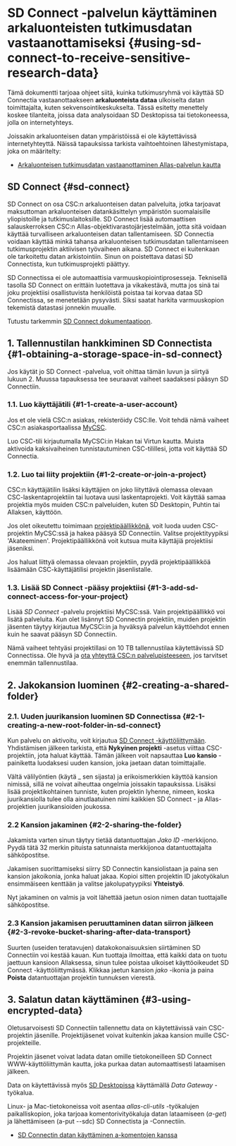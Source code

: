 # SD Connect -palvelun käyttäminen arkaluonteisten tutkimusdatan vastaanottamiseksi {#using-sd-connect-to-receive-sensitive-research-data}

Tämä dokumentti tarjoaa ohjeet siitä, kuinka tutkimusryhmä voi käyttää SD Connectia vastaanottaakseen **arkaluonteista dataa** ulkoiselta datan toimittajalta, kuten sekvensointikeskukselta. Tässä esitetty menettely koskee tilanteita, joissa data analysoidaan SD Desktopissa tai tietokoneessa, jolla on internetyhteys.

Joissakin arkaluonteisen datan ympäristöissä ei ole käytettävissä internetyhteyttä. Näissä tapauksissa tarkista vaihtoehtoinen lähestymistapa, joka on määritelty:

* [Arkaluonteisen tutkimusdatan vastaanottaminen Allas-palvelun kautta](./sequencing_center_tutorial.md)

## SD Connect {#sd-connect}

SD Connect on osa CSC:n arkaluonteisen datan palveluita, jotka tarjoavat maksuttoman arkaluonteisen datankäsittelyn ympäristön suomalaisille yliopistoille ja tutkimuslaitoksille. SD Connect lisää automaattisen salauskerroksen CSC:n Allas-objektivarastojärjestelmään, jotta sitä voidaan käyttää turvalliseen arkaluonteisen datan tallentamiseen. SD Connectia voidaan käyttää minkä tahansa arkaluonteisen tutkimusdatan tallentamiseen tutkimusprojektin aktiivisen työvaiheen aikana. SD Connect ei kuitenkaan ole tarkoitettu datan arkistointiin. Sinun on poistettava datasi SD Connectista, kun tutkimusprojekti päättyy.

SD Connectissa ei ole automaattisia varmuuskopiointiprosesseja. Teknisellä tasolla SD Connect on erittäin luotettava ja vikakestävä, mutta jos sinä tai joku projektiisi osallistuvista henkilöistä poistaa tai korvaa dataa SD Connectissa, se menetetään pysyvästi. Siksi saatat harkita varmuuskopion tekemistä datastasi jonnekin muualle.

Tutustu tarkemmin [SD Connect dokumentaatioon](./sd_connect.md).

## 1. Tallennustilan hankkiminen SD Connectista {#1-obtaining-a-storage-space-in-sd-connect}

Jos käytät jo SD Connect -palvelua, voit ohittaa tämän luvun ja siirtyä lukuun 2.
Muussa tapauksessa tee seuraavat vaiheet saadaksesi pääsyn SD Connectiin.

### 1.1. Luo käyttäjätili {#1-1-create-a-user-account}

Jos et ole vielä CSC:n asiakas, rekisteröidy CSC:lle. Voit tehdä nämä vaiheet CSC:n asiakasportaalissa [MyCSC](https://my.csc.fi).

Luo CSC-tili kirjautumalla MyCSCi:in Hakan tai Virtun kautta. Muista aktivoida kaksivaiheinen tunnistautuminen CSC-tilillesi, jotta voit käyttää SD Connectia.

### 1.2. Luo tai liity projektiin {#1-2-create-or-join-a-project}

CSC:n käyttäjätilin lisäksi käyttäjien on joko liityttävä olemassa olevaan CSC-laskentaprojektiin tai luotava uusi laskentaprojekti. Voit käyttää samaa projektia myös muiden CSC:n palveluiden, kuten SD Desktopin, Puhtin tai Allaksen, käyttöön.

Jos olet oikeutettu toimimaan [projektipäällikkönä](https://research.csc.fi/prerequisites-for-a-project-manager), voit luoda uuden CSC-projektin MyCSC:ssä ja hakea pääsyä SD Connectiin. Valitse projektityypiksi 'Akateeminen'. Projektipäällikkönä voit kutsua muita käyttäjiä projektiisi jäseniksi.

Jos haluat liittyä olemassa olevaan projektiin, pyydä projektipäällikköä lisäämään CSC-käyttäjätilisi projektin jäsenlistalle.

### 1.3. Lisää SD Connect -pääsy projektiisi {#1-3-add-sd-connect-access-for-your-project}

Lisää _SD Connect_ -palvelu projektiisi MyCSC:ssä. Vain projektipäällikkö voi lisätä palveluita. Kun olet lisännyt SD Connectin projektiin, muiden projektin jäsenten täytyy kirjautua MyCSCi:in ja hyväksyä palvelun käyttöehdot ennen kuin he saavat pääsyn SD Connectiin.

Nämä vaiheet tehtyäsi projektillasi on 10 TB tallennustilaa käytettävissä SD Connectissa. Ole hyvä ja [ota yhteyttä CSC:n palvelupisteeseen](../../support/contact.md), jos tarvitset enemmän tallennustilaa.

## 2. Jakokansion luominen {#2-creating-a-shared-folder}

### 2.1. Uuden juurikansion luominen SD Connectissa {#2-1-creating-a-new-root-folder-in-sd-connect}

Kun palvelu on aktivoitu, voit kirjautua [SD Connect -käyttöliittymään](https://sd-connect.csc.fi).
Yhdistämisen jälkeen tarkista, että **Nykyinen projekti** -asetus viittaa CSC-projektiin, jota haluat käyttää. Tämän jälkeen voit napsauttaa **Luo kansio** -painiketta luodaksesi uuden kansion, joka jaetaan datan toimittajalle.

Vältä välilyöntien (käytä _ sen sijasta) ja erikoismerkkien käyttöä kansion nimissä, sillä ne voivat aiheuttaa ongelmia joissakin tapauksissa. Lisäksi lisää projektikohtainen tunniste, kuten projektin lyhenne, nimeen, koska juurikansiolla tulee olla ainutlaatuinen nimi kaikkien SD Connect - ja Allas-projektien juurikansioiden joukossa.

### 2.2 Kansion jakaminen {#2-2-sharing-the-folder}

Jakamista varten sinun täytyy tietää datantuottajan _Jako ID_ -merkkijono. Pyydä tätä 32 merkin pituista satunnaista merkkijonoa datantuottajalta sähköpostitse.

Jakamisen suorittamiseksi siirry SD Connectin kansiolistaan ja paina sen kansion jakoikonia, jonka haluat jakaa. Kopioi sitten projektin ID jakotyökalun ensimmäiseen kenttään ja valitse jakolupatyypiksi **Yhteistyö**.

Nyt jakaminen on valmis ja voit lähettää jaetun osion nimen datan tuottajalle sähköpostitse.

### 2.3 Kansion jakamisen peruuttaminen datan siirron jälkeen {#2-3-revoke-bucket-sharing-after-data-transport}

Suurten (useiden teratavujen) datakokonaisuuksien siirtäminen SD Connectiin voi kestää kauan. Kun tuottaja ilmoittaa, että kaikki data on tuotu jaettuun kansioon Allaksessa, sinun tulee poistaa ulkoiset käyttöoikeudet SD Connect -käyttöliittymässä. Klikkaa jaetun kansion _jako_ -ikonia ja paina **Poista** datantuottajan projektin tunnuksen vierestä.

## 3. Salatun datan käyttäminen {#3-using-encrypted-data}

Oletusarvoisesti SD Connectiin tallennettu data on käytettävissä vain CSC-projektin jäsenille. Projektijäsenet voivat kuitenkin jakaa kansion muille CSC-projekteille.

Projektin jäsenet voivat ladata datan omille tietokoneilleen SD Connect WWW-käyttöliittymän kautta, joka purkaa datan automaattisesti lataamisen jälkeen.

Data on käytettävissä myös [SD Desktopissa](https://sd-desktop.csc.fi) käyttämällä _Data Gateway_ -työkalua.

Linux- ja Mac-tietokoneissa voit asentaa _allas-cli-utils_ -työkalujen paikalliskopion, joka tarjoaa komentorivityökaluja datan lataamiseen (_a-get_) ja lähettämiseen (a-put --sdc) SD Connectista ja -Connectiin.

* [SD Connectin datan käyttäminen a-komentojen kanssa](sd-connect-and-a-commands.md)